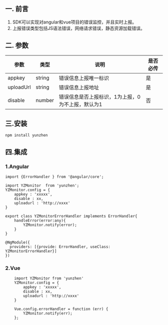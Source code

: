 ## 一. 前言

1. SDK可以实现对angular和vue项目的错误监控，并且实时上报。
2. 上报错误类型包括JS语法错误，网络请求错误，静态资源加载错误。

## 二. 参数

| 参数                | 类型             | 说明       |        是否必传        |
| ------------------- | ---------------- | ---------- | ---------------------- |
|appkey  |    string     | 错误信息上报唯一标识 |   是  |  
|uploadUrl  |     string    | 错误信息上报地址 |    是   |  
|disable  |   number     | 错误信息是否上报标识，1为上报，0为不上报，默认为1  |  否    |  

## 三.安装
```
npm install yunzhen
```
## 四.集成
### 1.Angular
```
import {ErrorHandler } from '@angular/core';
    
import YZMonitor  from 'yunzhen';
YZMonitor.config = { 
    appkey : 'xxxxx',
    disable : xx,
    uploadurl : 'http://xxxx'
}
    
export class YZMonitorErrorHandler implements ErrorHandler{
    handleError(error:any){
        YZMonitor.notify(error);
    }
}
    
@NgModule({
  providers: [{provide: ErrorHandler, useClass: YZMonitorErrorHandler}]
})
```

### 2.Vue
```
    import YZMonitor from 'yunzhen'
    YZMonitor.config = { 
        appkey : 'xxxxx',
        disable : xx,
        uploadurl : 'http://xxxx'
    }    

    Vue.config.errorHandler = function (err) {
        YZMonitor.notify(err);
    };    

```


